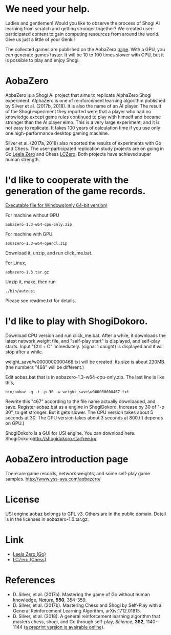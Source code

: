 # We need your help.
Ladies and gentlemen! Would you like to observe the process of Shogi AI learning from scratch and getting stronger together?
We created user-participated content to gain computing resources from around the world.
Give us just a little of your Genki!

The collected games are published on the AobaZero [page](http://www.yss-aya.com/aobazero/index_e.html).
With a GPU, you can generate games faster.
It will be 10 to 100 times slower with CPU, but it is possible to play and enjoy Shogi.

# AobaZero
AobaZero is a Shogi AI project that aims to replicate AlphaZero Shogi experiment.
AlphaZero is one of reinforcement learning algorithm published by Silver et al. (2017b, 2018).
It is also the name of an AI player.
The result of the Shogi experiment they reported were that
 a player who had no knowledge except game rules continued to play with himself
 and became stronger than the AI player elmo.
This is a very large experiment, and it is not easy to replicate.
It takes 100 years of calculation time if you use only one high-performance desktop gaming machine.

Silver et al. (2017a, 2018) also reported the results of experiments with Go and Chess.
The user-participated replication study projects are on going in Go [Leela Zero](https://zero.sjeng.org)
and Chess [LCZero](https://lczero.org). Both projects have achieved super human strength.

# I'd like to cooperate with the generation of the game records.
[Executable file for Windows(only 64-bit version)](https://github.com/kobanium/aoba-zero/releases)

For machine without GPU
```
aobazero-1.3-w64-cpu-only.zip
```
For machine with GPU
```
aobazero-1.3-w64-opencl.zip
```
Download it, unzip, and run click_me.bat.

For Linux,
```
aobazero-1.3.tar.gz
```
Unzip it, make, then run
```
./bin/autousi
```
Please see readme.txt for details.

# I'd like to play with ShogiDokoro.
Download CPU version and run click_me.bat.
After a while, it downloads the latest network weight file, and "self-play start" is displayed, and self-play starts. Input "Ctrl + C" immediately. (signal 1 caught) is displayed and it will stop after a while.

weight_save/w0000000000468.txt will be created. Its size is about 230MB.
(the numbers "468" will be different.)

Edit aobaz.bat that is in aobazero-1.3-w64-cpu-only.zip.
The last line is like this,
```
bin/aobaz -q -i -p 30 -w weight_save\w000000000467.txt
```
Rewrite this "467" according to the file name actually downloaded, and save.
Register aobaz.bat as a engine in ShogiDokoro.
Increase by 30 of "-p 30", to get stronger. But it gets slower.
The CPU version takes about 5 seconds at 30. 
The GPU version takes about 3 seconds at 800.(It depends on GPU.) 

ShogiDokoro is a GUI for USI engine. You can download here.
ShogiDokoro<http://shogidokoro.starfree.jp/>

# AobaZero introduction page
There are game records, network weights, and some self-play game samples.
<http://www.yss-aya.com/aobazero/>

# License
USI engine aobaz belongs to GPL v3. Others are in the public domain.
Detail is in the licenses in aobazero-1.0.tar.gz.

# Link
 - [Leela Zero (Go)](https://github.com/leela-zero/leela-zero)
 - [LCZero (Chess)](https://github.com/LeelaChessZero/lczero)

# References
 - D. Silver, et al. (2017a). Mastering the game of Go without human knowledge, *Nature*, **550**, 354-359.
 - D. Silver, et al. (2017b). Mastering Chess and Shogi by Self-Play with a General Reinforcement Learning Algorithm, arXiv:1712.01815.
 - D. Silver, et al. (2018). A general reinforcement learning algorithm that masters chess, shogi, and Go through self-play, *Science*, **362**, 1140-1144 ([a preprint version is avairable online](https://deepmind.com/documents/260/alphazero_preprint.pdf)).
